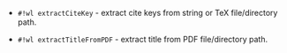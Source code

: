 <!-- extractCiteKey.wl -->

* `#!wl extractCiteKey` - extract cite keys from string or TeX file/directory path.


<!-- extractTitleFromPDF.wl -->

* `#!wl extractTitleFromPDF` - extract title from PDF file/directory path.